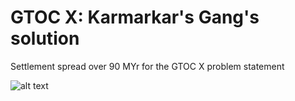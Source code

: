 # GTOC X: Karmarkar's Gang's solution

Settlement spread over 90 MYr for the GTOC X problem statement

![alt text](https://github.com/visheshv/MATLAB_repo/blob/master/testAnimated.gif)
